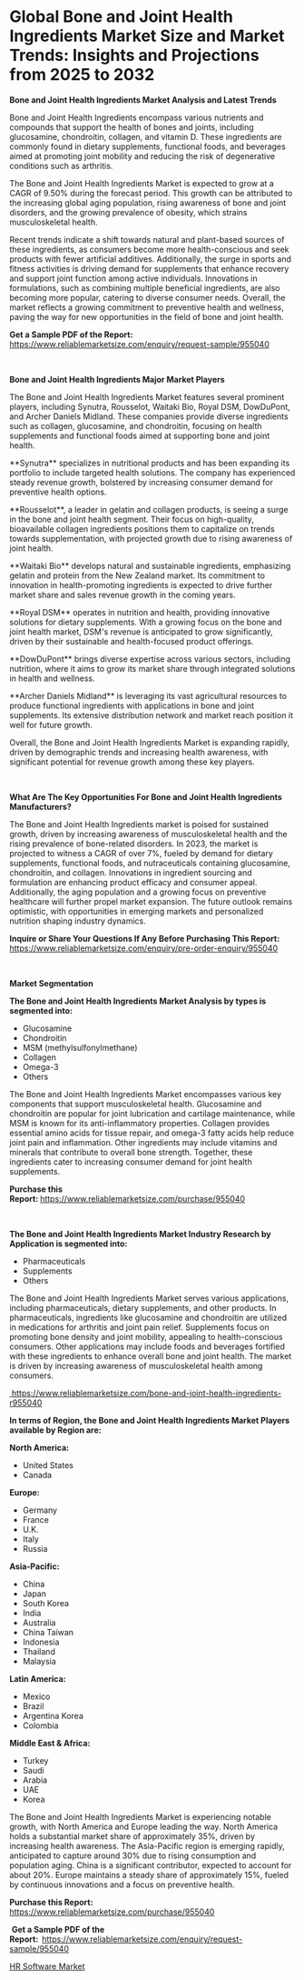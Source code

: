 <p><h1>Global Bone and Joint Health Ingredients Market Size and Market Trends: Insights and Projections from 2025 to 2032</h1></p><p><strong>Bone and Joint Health Ingredients Market Analysis and Latest Trends</strong></p>
<p><p>Bone and Joint Health Ingredients encompass various nutrients and compounds that support the health of bones and joints, including glucosamine, chondroitin, collagen, and vitamin D. These ingredients are commonly found in dietary supplements, functional foods, and beverages aimed at promoting joint mobility and reducing the risk of degenerative conditions such as arthritis.</p><p>The Bone and Joint Health Ingredients Market is expected to grow at a CAGR of 9.50% during the forecast period. This growth can be attributed to the increasing global aging population, rising awareness of bone and joint disorders, and the growing prevalence of obesity, which strains musculoskeletal health. </p><p>Recent trends indicate a shift towards natural and plant-based sources of these ingredients, as consumers become more health-conscious and seek products with fewer artificial additives. Additionally, the surge in sports and fitness activities is driving demand for supplements that enhance recovery and support joint function among active individuals. Innovations in formulations, such as combining multiple beneficial ingredients, are also becoming more popular, catering to diverse consumer needs. Overall, the market reflects a growing commitment to preventive health and wellness, paving the way for new opportunities in the field of bone and joint health.</p></p>
<p><strong>Get a Sample PDF of the Report:&nbsp;</strong> <a href="https://www.reliablemarketsize.com/enquiry/request-sample/955040?utm_campaign=2731&utm_medium=2&utm_source=Github&utm_content=ia&utm_term=05032025&utm_id=bone-and-joint-health-ingredients">https://www.reliablemarketsize.com/enquiry/request-sample/955040</a></p>
<p>&nbsp;</p>
<p><strong>Bone and Joint Health Ingredients Major Market Players</strong></p>
<p><p>The Bone and Joint Health Ingredients Market features several prominent players, including Synutra, Rousselot, Waitaki Bio, Royal DSM, DowDuPont, and Archer Daniels Midland. These companies provide diverse ingredients such as collagen, glucosamine, and chondroitin, focusing on health supplements and functional foods aimed at supporting bone and joint health.</p><p>**Synutra** specializes in nutritional products and has been expanding its portfolio to include targeted health solutions. The company has experienced steady revenue growth, bolstered by increasing consumer demand for preventive health options.</p><p>**Rousselot**, a leader in gelatin and collagen products, is seeing a surge in the bone and joint health segment. Their focus on high-quality, bioavailable collagen ingredients positions them to capitalize on trends towards supplementation, with projected growth due to rising awareness of joint health.</p><p>**Waitaki Bio** develops natural and sustainable ingredients, emphasizing gelatin and protein from the New Zealand market. Its commitment to innovation in health-promoting ingredients is expected to drive further market share and sales revenue growth in the coming years.</p><p>**Royal DSM** operates in nutrition and health, providing innovative solutions for dietary supplements. With a growing focus on the bone and joint health market, DSM's revenue is anticipated to grow significantly, driven by their sustainable and health-focused product offerings.</p><p>**DowDuPont** brings diverse expertise across various sectors, including nutrition, where it aims to grow its market share through integrated solutions in health and wellness.</p><p>**Archer Daniels Midland** is leveraging its vast agricultural resources to produce functional ingredients with applications in bone and joint supplements. Its extensive distribution network and market reach position it well for future growth.</p><p>Overall, the Bone and Joint Health Ingredients Market is expanding rapidly, driven by demographic trends and increasing health awareness, with significant potential for revenue growth among these key players.</p></p>
<p>&nbsp;</p>
<p><strong>What Are The Key Opportunities For Bone and Joint Health Ingredients Manufacturers?</strong></p>
<p><p>The Bone and Joint Health Ingredients market is poised for sustained growth, driven by increasing awareness of musculoskeletal health and the rising prevalence of bone-related disorders. In 2023, the market is projected to witness a CAGR of over 7%, fueled by demand for dietary supplements, functional foods, and nutraceuticals containing glucosamine, chondroitin, and collagen. Innovations in ingredient sourcing and formulation are enhancing product efficacy and consumer appeal. Additionally, the aging population and a growing focus on preventive healthcare will further propel market expansion. The future outlook remains optimistic, with opportunities in emerging markets and personalized nutrition shaping industry dynamics.</p></p>
<p><strong>Inquire or Share Your Questions If Any Before Purchasing This Report:</strong> <a href="https://www.reliablemarketsize.com/enquiry/pre-order-enquiry/955040?utm_campaign=2731&utm_medium=2&utm_source=Github&utm_content=ia&utm_term=05032025&utm_id=bone-and-joint-health-ingredients">https://www.reliablemarketsize.com/enquiry/pre-order-enquiry/955040</a></p>
<p>&nbsp;</p>
<p><strong>Market Segmentation</strong></p>
<p><strong>The Bone and Joint Health Ingredients Market Analysis by types is segmented into:</strong></p>
<p><ul><li>Glucosamine</li><li>Chondroitin</li><li>MSM (methylsulfonylmethane)</li><li>Collagen</li><li>Omega-3</li><li>Others</li></ul></p>
<p><p>The Bone and Joint Health Ingredients Market encompasses various key components that support musculoskeletal health. Glucosamine and chondroitin are popular for joint lubrication and cartilage maintenance, while MSM is known for its anti-inflammatory properties. Collagen provides essential amino acids for tissue repair, and omega-3 fatty acids help reduce joint pain and inflammation. Other ingredients may include vitamins and minerals that contribute to overall bone strength. Together, these ingredients cater to increasing consumer demand for joint health supplements.</p></p>
<p><strong>Purchase this Report:&nbsp;</strong><a href="https://www.reliablemarketsize.com/purchase/955040?utm_campaign=2731&utm_medium=2&utm_source=Github&utm_content=ia&utm_term=05032025&utm_id=bone-and-joint-health-ingredients">https://www.reliablemarketsize.com/purchase/955040</a></p>
<p>&nbsp;</p>
<p><strong>The Bone and Joint Health Ingredients Market Industry Research by Application is segmented into:</strong></p>
<p><ul><li>Pharmaceuticals</li><li>Supplements</li><li>Others</li></ul></p>
<p><p>The Bone and Joint Health Ingredients Market serves various applications, including pharmaceuticals, dietary supplements, and other products. In pharmaceuticals, ingredients like glucosamine and chondroitin are utilized in medications for arthritis and joint pain relief. Supplements focus on promoting bone density and joint mobility, appealing to health-conscious consumers. Other applications may include foods and beverages fortified with these ingredients to enhance overall bone and joint health. The market is driven by increasing awareness of musculoskeletal health among consumers.</p></p>
<p><a href="https://www.reliablemarketsize.com/bone-and-joint-health-ingredients-r955040?utm_campaign=2731&utm_medium=2&utm_source=Github&utm_content=ia&utm_term=05032025&utm_id=bone-and-joint-health-ingredients">&nbsp;https://www.reliablemarketsize.com/bone-and-joint-health-ingredients-r955040</a></p>
<p><strong>In terms of Region, the Bone and Joint Health Ingredients Market Players available by Region are:</strong></p>
<p>
    <p> <strong> North America: </strong>
        <ul>
            <li>United States</li>
            <li>Canada</li>
        </ul>
        </p> 
    <p> <strong> Europe: </strong>
        <ul>
            <li>Germany</li>
            <li>France</li>
            <li>U.K.</li>
            <li>Italy</li>
            <li>Russia</li>
        </ul>
        </p> 
    <p> <strong> Asia-Pacific: </strong>
        <ul>
            <li>China</li>
            <li>Japan</li>
            <li>South Korea</li>
            <li>India</li>
            <li>Australia</li>
            <li>China Taiwan</li>
            <li>Indonesia</li>
            <li>Thailand</li>
            <li>Malaysia</li>
        </ul>
        </p> 
    <p> <strong> Latin America: </strong>
        <ul>
            <li>Mexico</li>
            <li>Brazil</li>
            <li>Argentina Korea</li>
            <li>Colombia</li>
        </ul>
        </p> 
    <p> <strong> Middle East & Africa: </strong>
        <ul>
            <li>Turkey</li>
            <li>Saudi</li>
            <li>Arabia</li>
            <li>UAE</li>
            <li>Korea</li>
        </ul>
    </p>
    </p>
<p><p>The Bone and Joint Health Ingredients Market is experiencing notable growth, with North America and Europe leading the way. North America holds a substantial market share of approximately 35%, driven by increasing health awareness. The Asia-Pacific region is emerging rapidly, anticipated to capture around 30% due to rising consumption and population aging. China is a significant contributor, expected to account for about 20%. Europe maintains a steady share of approximately 15%, fueled by continuous innovations and a focus on preventive health.</p></p>
<p><strong>Purchase this Report: </strong><a href="https://www.reliablemarketsize.com/purchase/955040?utm_campaign=2731&utm_medium=2&utm_source=Github&utm_content=ia&utm_term=05032025&utm_id=bone-and-joint-health-ingredients">https://www.reliablemarketsize.com/purchase/955040</a></p>
<p>&nbsp;<strong>Get a Sample PDF of the Report:&nbsp;&nbsp;</strong><a href="https://www.reliablemarketsize.com/enquiry/request-sample/955040?utm_campaign=2731&utm_medium=2&utm_source=Github&utm_content=ia&utm_term=05032025&utm_id=bone-and-joint-health-ingredients">https://www.reliablemarketsize.com/enquiry/request-sample/955040</a></p>
<p><strong></strong></p>
<p><p><a href="https://github.com/alberthagorsuch/Market-Research-Report-List-1/blob/main/hr-software-market.md?utm_campaign=2731&utm_medium=2&utm_source=Github&utm_content=ia&utm_term=05032025&utm_id=bone-and-joint-health-ingredients">HR Software Market</a></p></p>